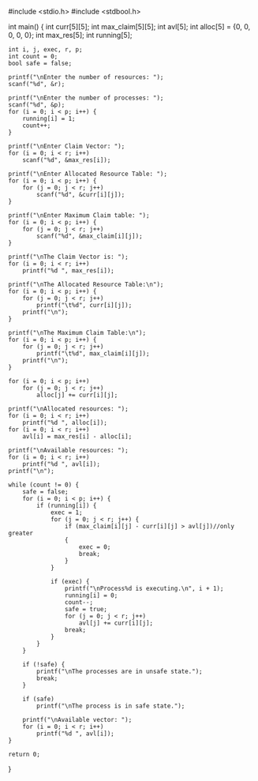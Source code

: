 #include <stdio.h>
#include <stdbool.h>
 
int main() {
    int curr[5][5];
    int max_claim[5][5];
    int avl[5];
    int alloc[5] = {0, 0, 0, 0, 0};
    int max_res[5];
    int running[5];
 
    int i, j, exec, r, p;
    int count = 0;
    bool safe = false;
 
    printf("\nEnter the number of resources: ");
    scanf("%d", &r);
 
    printf("\nEnter the number of processes: ");
    scanf("%d", &p);
    for (i = 0; i < p; i++) {
        running[i] = 1;
        count++;
    }
 
    printf("\nEnter Claim Vector: ");
    for (i = 0; i < r; i++)
        scanf("%d", &max_res[i]);
 
    printf("\nEnter Allocated Resource Table: ");
    for (i = 0; i < p; i++) {
        for (j = 0; j < r; j++)
            scanf("%d", &curr[i][j]);
    }
 
    printf("\nEnter Maximum Claim table: ");
    for (i = 0; i < p; i++) {
        for (j = 0; j < r; j++)
            scanf("%d", &max_claim[i][j]);
    }
 
    printf("\nThe Claim Vector is: ");
    for (i = 0; i < r; i++)
        printf("%d ", max_res[i]);
 
    printf("\nThe Allocated Resource Table:\n");
    for (i = 0; i < p; i++) {
        for (j = 0; j < r; j++)
            printf("\t%d", curr[i][j]);
        printf("\n");
    }
 
    printf("\nThe Maximum Claim Table:\n");
    for (i = 0; i < p; i++) {
        for (j = 0; j < r; j++)
            printf("\t%d", max_claim[i][j]);
        printf("\n");
    }
 
    for (i = 0; i < p; i++)
        for (j = 0; j < r; j++)
            alloc[j] += curr[i][j];
 
    printf("\nAllocated resources: ");
    for (i = 0; i < r; i++)
        printf("%d ", alloc[i]);
    for (i = 0; i < r; i++)
        avl[i] = max_res[i] - alloc[i];
 
    printf("\nAvailable resources: ");
    for (i = 0; i < r; i++)
        printf("%d ", avl[i]);
    printf("\n");
 
    while (count != 0) {
        safe = false;
        for (i = 0; i < p; i++) {
            if (running[i]) {
                exec = 1;
                for (j = 0; j < r; j++) {
                    if (max_claim[i][j] - curr[i][j] > avl[j])//only greater
                    {
                        exec = 0;
                        break;
                    }
                }
 
                if (exec) {
                    printf("\nProcess%d is executing.\n", i + 1);
                    running[i] = 0;
                    count--;
                    safe = true;
                    for (j = 0; j < r; j++)
                        avl[j] += curr[i][j];
                    break;
                }
            }
        }
 
        if (!safe) {
            printf("\nThe processes are in unsafe state.");
            break;
        }
 
        if (safe)
            printf("\nThe process is in safe state.");
 
        printf("\nAvailable vector: ");
        for (i = 0; i < r; i++)
            printf("%d ", avl[i]);
    }
 
    return 0;
}

